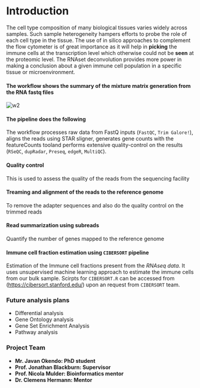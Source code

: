 # Introduction
The cell type composition of many biological tissues varies widely across samples. Such sample heterogeneity hampers efforts to probe the role of each cell type in the tissue. The use of in silico approaches to complement the flow cytometer is of great importance as it will help in **picking** the immune cells at the transcription level which otherwise could not be **seen** at the proteomic level. The RNAset deconvolution provides more power in making a conclusion about a given immune cell population in a specific tissue or microenvironment.
#### **The workflow shows the summary of the mixture matrix generation from the RNA fastq files**
![w2](https://user-images.githubusercontent.com/26459707/66849989-35d86980-ef78-11e9-9971-fac9fdd9e1a9.png)
#### **The pipeline does the following**
The workflow processes raw data from FastQ inputs (`FastQC`, `Trim Galore!`), aligns the reads using STAR sligner, generates gene counts with the featureCounts tooland performs extensive quality-control on the results (`RSeQC`, `dupRadar`, `Preseq`, `edgeR`, `MultiQC`).
#### **Quality control**
This is used to assess the quality of the reads from the sequencing facility
#### **Treaming and alignment of the reads to the reference genome**
To remove the adapter sequences and also do the quality control on the trimmed reads
#### **Read summarization using subreads**
Quantify the number of genes mapped to the reference genome
#### **Immune cell fraction estimation using `CIBERSORT` pipeline**
Estimation of the Immune cell fractions present from the _RNAseq data_. It uses unsupervised machine learning approach to estimate the immune cells from our bulk sample. Scirpts for `CIBERSORT.R` can be accessed from (https://cibersort.stanford.edu/) upon an request from `CIBERSORT` team.

### **Future analysis plans**
* Differential analysis
* Gene Ontology analysis
* Gene Set Enrichment Analysis
* Pathway analysis
### **Project Team**
* **Mr. Javan Okendo: PhD student**
* **Prof. Jonathan Blackburn: Supervisor**
* **Prof. Nicola Mulder: Bioinformatics mentor**
* **Dr. Clemens Hermann: Mentor**

